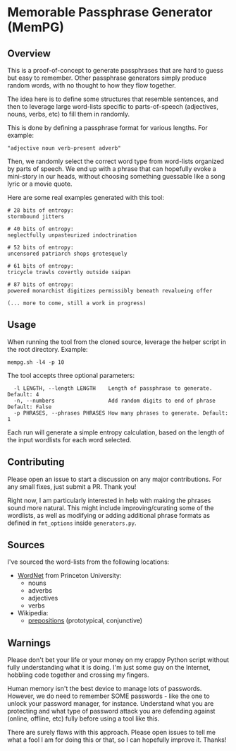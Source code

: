 # Memorable Passphrase Generator (MemPG)

## Overview

This is a proof-of-concept to generate passphrases that are hard to guess but easy to remember. Other passphrase generators simply produce random words, with no thought to how they flow together.

The idea here is to define some structures that resemble sentences, and then to leverage large word-lists specific to parts-of-speech (adjectives, nouns, verbs, etc) to fill them in randomly.

This is done by defining a passphrase format for various lengths. For example:

`"adjective noun verb-present adverb"`

Then, we randomly select the correct word type from word-lists organized by parts of speech. We end up with a phrase that can hopefully evoke a mini-story in our heads, without choosing something guessable like a song lyric or a movie quote.

Here are some real examples generated with this tool:

````
# 28 bits of entropy:
stormbound jitters

# 40 bits of entropy:
neglectfully unpasteurized indoctrination

# 52 bits of entropy:
uncensored patriarch shops grotesquely

# 61 bits of entropy:
tricycle trawls covertly outside saipan

# 87 bits of entropy:
powered monarchist digitizes permissibly beneath revalueing offer

(... more to come, still a work in progress)
````

## Usage

When running the tool from the cloned source, leverage the helper script in the root directory. Example:

```
mempg.sh -l4 -p 10
```

The tool accepts three optional parameters:

```
  -l LENGTH, --length LENGTH    Length of passphrase to generate. Default: 4
  -n, --numbers                 Add random digits to end of phrase Default: False
  -p PHRASES, --phrases PHRASES How many phrases to generate. Default: 1
```

Each run will generate a simple entropy calculation, based on the length of the input wordlists for each word selected.

## Contributing

Please open an issue to start a discussion on any major contributions. For any small fixes, just submit a PR. Thank you!

Right now, I am particularly interested in help with making the phrases sound more natural. This might include improving/curating some of the wordlists, as well as modifying or adding additional phrase formats as defined in `fmt_options` inside `generators.py`.

## Sources

I've sourced the word-lists from the following locations:

- [WordNet](https://wordnet.princeton.edu/) from Princeton University:
    - nouns
    - adverbs
    - adjectives
    - verbs
- Wikipedia:
    - [prepositions](https://en.wikipedia.org/wiki/List_of_English_prepositions) (prototypical, conjunctive)

## Warnings

Please don't bet your life or your money on my crappy Python script without fully understanding what it is doing. I'm just some guy on the Internet, hobbling code together and crossing my fingers.

Human memory isn't the best device to manage lots of passwords. However, we do need to remember SOME passwords - like the one to unlock your password manager, for instance. Understand what you are protecting and what type of password attack you are defending against (online, offline, etc) fully before using a tool like this.

There are surely flaws with this approach. Please open issues to tell me what a fool I am for doing this or that, so I can hopefully improve it. Thanks!
